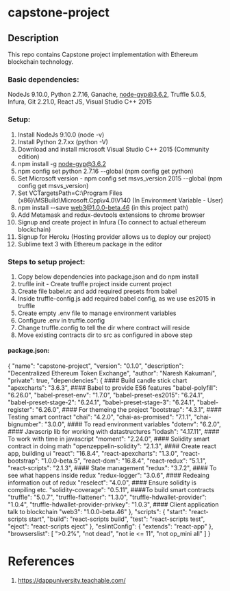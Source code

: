 # capstone-project

## Description
This repo contains Capstone project implementation with Ethereum blockchain technology.

### Basic dependencies:
NodeJs 9.10.0, Python 2.7.16, Ganache, node-gyp@3.6.2, Truffle 5.0.5, Infura, Git 2.21.0, React JS, Visual Studio C++ 2015

### Setup:
1. Install NodeJs 9.10.0 (node -v)
2. Install Python 2.7.xx (python -V)
3. Download and install microsoft Visual Studio C++ 2015 (Community edition)
4. npm install -g node-gyp@3.6.2
5. npm config set python 2.7.16 --global (npm config get python)
6. Set Microsoft version - npm config set msvs_version 2015 --global (npm config get msvs_version)
7. Set VCTargetsPath=C:\Program Files (x86)\MSBuild\Microsoft.Cpp\v4.0\V140 (In Environment Variable - User)
8. npm install --save web3@1.0.0-beta.46 (in this project path)
9.  Add Metamask and redux-devtools extensions to chrome browser
10. Signup and create project in Infura (To connect to actual ethereum blockchain)
11. Signup for Heroku (Hosting provider allows us to deploy our project)
12. Sublime text 3 with Ethereum package in the editor

### Steps to setup project:
1. Copy below dependencies into package.json and do npm install
2. truflle init - Create truffle project inside current project
3. Create file babel.rc and add required presets from babel
4. Inside truffle-config.js add required babel config, as we use es2015 in truffle
5. Create empty .env file to manage environment variables 
6. Configure .env in truffle.config
7. Change truffle.config to tell the dir where contract will reside
8. Move existing contracts dir to src as configured in above step

#### package.json:
{
  "name": "capstone-project",
  "version": "0.1.0",
  "description": "Decentralized Ethereum Token Exchange",
  "author": "Naresh Kakumani",
  "private": true,
  "dependencies": {
    #### Build candle stick chart
    "apexcharts": "3.6.3",
    #### Babel to provide ES6 features
    "babel-polyfill": "6.26.0",
    "babel-preset-env": "1.7.0",
    "babel-preset-es2015": "6.24.1",
    "babel-preset-stage-2": "6.24.1",
    "babel-preset-stage-3": "6.24.1",
    "babel-register": "6.26.0",
    #### For themeing the project
    "bootstrap": "4.3.1",
    #### Testing smart contract
    "chai": "4.2.0",
    "chai-as-promised": "7.1.1",
    "chai-bignumber": "3.0.0",
    #### To read environment variables
    "dotenv": "6.2.0",
    #### Javascrip lib for working with datastructures
    "lodash": "4.17.11",
    #### To work with time in javascript
    "moment": "2.24.0",
    #### Solidity smart contract in doing math
    "openzeppelin-solidity": "2.1.3",
    #### Create react app, building ui
    "react": "16.8.4",
    "react-apexcharts": "1.3.0",
    "react-bootstrap": "1.0.0-beta.5",
    "react-dom": "16.8.4",
    "react-redux": "5.1.1",
    "react-scripts": "2.1.3",
    #### State management
    "redux": "3.7.2",
    #### To see what happens inside redux
    "redux-logger": "3.0.6",
    #### Redeaing information out of redux
    "reselect": "4.0.0",
    #### Ensure solidity is compiling etc.
    "solidity-coverage": "0.5.11",
    ####To build smart contracts 
    "truffle": "5.0.7",
    "truffle-flattener": "1.3.0",
    "truffle-hdwallet-provider": "1.0.4",
    "truffle-hdwallet-provider-privkey": "1.0.3",
    #### Client application talk to blockchain
    "web3": "1.0.0-beta.46"
  },
  "scripts": {
    "start": "react-scripts start",
    "build": "react-scripts build",
    "test": "react-scripts test",
    "eject": "react-scripts eject"
  },
  "eslintConfig": {
    "extends": "react-app"
  },
  "browserslist": [
    ">0.2%",
    "not dead",
    "not ie <= 11",
    "not op_mini all"
  ]
}


# References
1. https://dappuniversity.teachable.com/